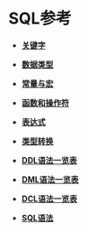 # SQL参考<a name="ZH-CN_TOPIC_0242370407"></a>

-   **[关键字](dolphin-关键字.md)**

-   **[数据类型](dolphin-数据类型.md)**

-   **[常量与宏](dolphin-常量与宏.md)**

-   **[函数和操作符](dolphin-函数和操作符.md)**

-   **[表达式](dolphin-表达式.md)**

-   **[类型转换](dolphin-类型转换.md)**

-   **[DDL语法一览表](dolphin-DDL语法一览表.md)**

-   **[DML语法一览表](dolphin-DML语法一览表.md)**

-   **[DCL语法一览表](dolphin-DCL语法一览表.md)**

-   **[SQL语法](dolphin-SQL语法.md)**
